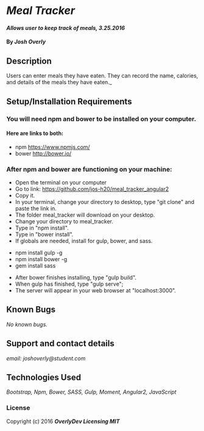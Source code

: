 # _Meal Tracker_

#### _Allows user to keep track of meals, 3.25.2016_

#### By _**Josh Overly**_

## Description

Users can enter meals they have eaten. They can record the name, calories, and details of the meals they have eaten._

## Setup/Installation Requirements

### You will need npm and bower to be installed on your computer.
#### Here are links to both:
* npm https://www.npmjs.com/
* bower http://bower.io/

### After npm and bower are functioning on your machine:
* Open the terminal on your computer
* Go to link: https://github.com/jos-h20/meal_tracker_angular2
* Copy it.
* In your terminal, change your directory to desktop, type "git clone" and paste the link in.
* The folder meal_tracker will download on your desktop.
* Change your directory to meal_tracker.
* Type in "npm install".
* Type in "bower install".
* If globals are needed, install for gulp, bower, and sass.
- npm install gulp -g
- npm install bower -g
- gem install sass
* After bower finishes installing, type "gulp build".
* When gulp has finished, type "gulp serve";
* The server will appear in your web browser at "localhost:3000".

## Known Bugs

_No known bugs._

## Support and contact details

_email: joshoverly@student.com_

## Technologies Used

_Bootstrap, Npm, Bower, SASS, Gulp, Moment, Angular2, JavaScript_

### License

Copyright (c) 2016 **_OverlyDev Licensing MIT_**
